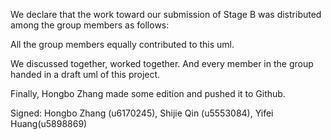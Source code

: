 We declare that the work toward our submission of Stage B was distributed among the group members as follows:

All the group members equally contributed to this uml.

We discussed together, worked together. And every member in the group handed in a draft uml of this project.

Finally, Hongbo Zhang made some edition and pushed it to Github.

Signed: Hongbo Zhang (u6170245), Shijie Qin (u5553084), Yifei Huang(u5898869)

